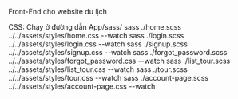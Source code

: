 Front-End cho website du lịch

CSS: Chạy ở đường dẫn App/sass/
sass ./home.scss ../../assets/styles/home.css --watch
sass ./login.scss ../../assets/styles/login.css --watch
sass ./signup.scss ../../assets/styles/signup.css --watch
sass ./forgot_password.scss ../../assets/styles/forgot_password.css --watch
sass ./list_tour.scss ../../assets/styles/list_tour.css --watch
sass ./tour.scss ../../assets/styles/tour.css --watch
sass ./account-page.scss ../../assets/styles/account-page.css --watch